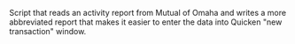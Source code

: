 Script that reads an activity report from Mutual of Omaha and writes a 
more abbreviated report that makes it easier to enter the data into 
Quicken "new transaction" window.
